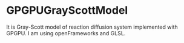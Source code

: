 # GPGPUGrayScottModel
It is Gray-Scott model of reaction diffusion system implemented with GPGPU. I am using openFrameworks and GLSL.
